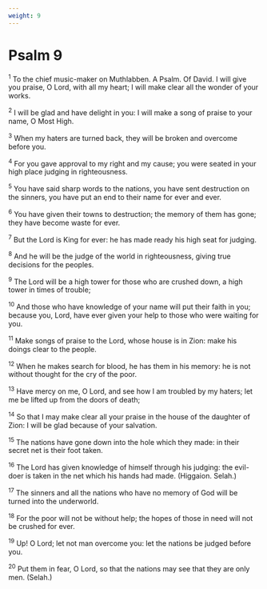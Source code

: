 ```yaml
---
weight: 9
---
```


# Psalm 9

<sup>1</sup> To the chief music-maker on Muthlabben. A Psalm. Of David. I will give you praise, O Lord, with all my heart; I will make clear all the wonder of your works. 

<sup>2</sup> I will be glad and have delight in you: I will make a song of praise to your name, O Most High. 

<sup>3</sup> When my haters are turned back, they will be broken and overcome before you. 

<sup>4</sup> For you gave approval to my right and my cause; you were seated in your high place judging in righteousness. 

<sup>5</sup> You have said sharp words to the nations, you have sent destruction on the sinners, you have put an end to their name for ever and ever. 

<sup>6</sup> You have given their towns to destruction; the memory of them has gone; they have become waste for ever. 

<sup>7</sup> But the Lord is King for ever: he has made ready his high seat for judging. 

<sup>8</sup> And he will be the judge of the world in righteousness, giving true decisions for the peoples. 

<sup>9</sup> The Lord will be a high tower for those who are crushed down, a high tower in times of trouble; 

<sup>10</sup> And those who have knowledge of your name will put their faith in you; because you, Lord, have ever given your help to those who were waiting for you. 

<sup>11</sup> Make songs of praise to the Lord, whose house is in Zion: make his doings clear to the people. 

<sup>12</sup> When he makes search for blood, he has them in his memory: he is not without thought for the cry of the poor. 

<sup>13</sup> Have mercy on me, O Lord, and see how I am troubled by my haters; let me be lifted up from the doors of death; 

<sup>14</sup> So that I may make clear all your praise in the house of the daughter of Zion: I will be glad because of your salvation. 

<sup>15</sup> The nations have gone down into the hole which they made: in their secret net is their foot taken. 

<sup>16</sup> The Lord has given knowledge of himself through his judging: the evil-doer is taken in the net which his hands had made. (Higgaion. Selah.) 

<sup>17</sup> The sinners and all the nations who have no memory of God will be turned into the underworld. 

<sup>18</sup> For the poor will not be without help; the hopes of those in need will not be crushed for ever. 

<sup>19</sup> Up! O Lord; let not man overcome you: let the nations be judged before you. 

<sup>20</sup> Put them in fear, O Lord, so that the nations may see that they are only men. (Selah.) 


